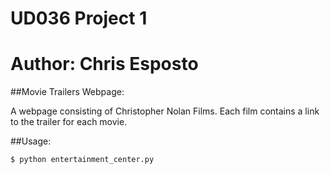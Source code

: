 # UD036 Project 1
# Author: Chris Esposto

##Movie Trailers Webpage:

A webpage consisting of Christopher Nolan Films.  Each film contains a link
to the trailer for each movie.

##Usage:

`$ python entertainment_center.py`
